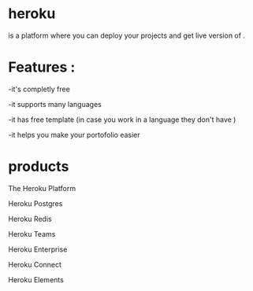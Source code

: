 # heroku
is a platform where you can deploy your projects and get live version of .

# Features :
-it's completly free 

-it supports many languages 

-it has free template (in case you work in a language they don't have )

-it helps you make your portofolio easier 



# products 

The Heroku Platform

Heroku Postgres

Heroku Redis

Heroku Teams

Heroku Enterprise

Heroku Connect

Heroku Elements
